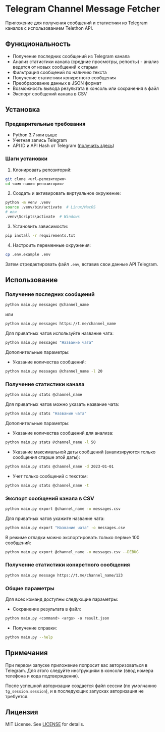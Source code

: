# Telegram Channel Message Fetcher

Приложение для получения сообщений и статистики из Telegram каналов с использованием Telethon API.

## Функциональность

- Получение последних сообщений из Telegram канала
- Анализ статистики канала (средние просмотры, репосты) - анализ ведется от новых сообщений к старым
- Фильтрация сообщений по наличию текста
- Получение статистики конкретного сообщения
- Преобразование данных в JSON формат
- Возможность вывода результата в консоль или сохранения в файл
- Экспорт сообщений канала в CSV

## Установка

### Предварительные требования

- Python 3.7 или выше
- Учетная запись Telegram
- API ID и API Hash от Telegram ([получить здесь](https://my.telegram.org/apps))

### Шаги установки

1. Клонировать репозиторий:
```bash
git clone <url-репозитория>
cd <имя-папки-репозитория>
```

2. Создать и активировать виртуальное окружение:
```bash
python -m venv .venv
source .venv/bin/activate  # Linux/MacOS
# или
.venv\Scripts\activate  # Windows
```

3. Установить зависимости:
```bash
pip install -r requirements.txt
```

4. Настроить переменные окружения:
```bash
cp .env.example .env
```
Затем отредактировать файл `.env`, вставив свои данные API Telegram.

## Использование

### Получение последних сообщений

```bash
python main.py messages @channel_name
```

или

```bash
python main.py messages https://t.me/channel_name
```

Для приватных чатов используйте название чата:

```bash
python main.py messages "Название чата"
```

Дополнительные параметры:
- Указание количества сообщений:
```bash
python main.py messages @channel_name -l 20
```

### Получение статистики канала

```bash
python main.py stats @channel_name
```

Для приватных чатов можно указать название чата:

```bash
python main.py stats "Название чата"
```

Дополнительные параметры:
- Указание количества сообщений для анализа:
```bash
python main.py stats @channel_name -l 50
```
- Указание максимальной даты сообщений (анализируются только сообщения старше этой даты):
```bash
python main.py stats @channel_name -d 2023-01-01
```
- Учет только сообщений с текстом:
```bash
python main.py stats @channel_name -t
```

### Экспорт сообщений канала в CSV

```bash
python main.py export @channel_name -o messages.csv
```

Для приватных чатов укажите название чата:

```bash
python main.py export "Название чата" -o messages.csv
```

В режиме отладки можно экспортировать только первые 100 сообщений:

```bash
python main.py export @channel_name -o messages.csv --DEBUG
```

### Получение статистики конкретного сообщения

```bash
python main.py message https://t.me/channel_name/123
```

### Общие параметры

Для всех команд доступны следующие параметры:
- Сохранение результата в файл:
```bash
python main.py <command> <args> -o result.json
```

- Получение справки:
```bash
python main.py --help
```

## Примечания

При первом запуске приложение попросит вас авторизоваться в Telegram. Для этого следуйте инструкциям в консоли (ввод номера телефона и кода подтверждения).

После успешной авторизации создается файл сессии (по умолчанию `tg_session.session`), и в последующих запусках авторизация не требуется.

## Лицензия

MIT License. See [LICENSE](LICENSE) for details.
